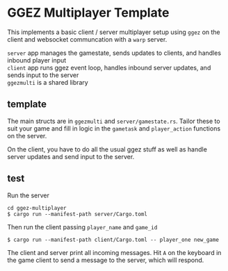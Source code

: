 # GGEZ Multiplayer Template

This implements a basic client / server multiplayer setup using `ggez` on the client and websocket communcation with a `warp` server.

`server` app manages the gamestate, sends updates to clients, and handles inbound player input  
`client` app runs ggez event loop, handles inbound server updates, and sends input to the server  
`ggezmulti` is a shared library

## template
The main structs are in `ggezmulti` and `server/gamestate.rs`. Tailor these to suit your game and fill in logic in the `gametask` and  `player_action` functions on the server. 

On the client, you have to do all the usual ggez stuff as well as handle server updates and send input to the server.

## test
Run the server  

`cd ggez-multiplayer`  
`$ cargo run --manifest-path server/Cargo.toml`  

Then run the client passing `player_name` and `game_id`  

`$ cargo run --manifest-path client/Cargo.toml -- player_one new_game`  

The client and server print all incoming messages. Hit `A` on the keyboard in the game client to send a message to the server, which will respond.

